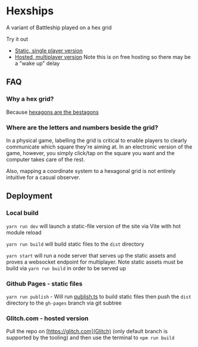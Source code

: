 
# Hexships

A variant of Battleship played on a hex grid

Try it out

- [Static, single player version](https://sguest.github.io/hexships)
- [Hosted, multiplayer version](https://cactus-tin-beat.glitch.me/hexships/) Note this is on free hosting so there may be a "wake up" delay

## FAQ

### Why a hex grid?

Because [hexagons are the bestagons](https://www.youtube.com/watch?v=thOifuHs6eY)

### Where are the letters and numbers beside the grid?

In a physical game, labelling the grid is critical to enable players to clearly communicate which square they're aiming at. In an electronic version of the game, however, you simply click/tap on the square you want and the computer takes care of the rest.

Also, mapping a coordinate system to a hexagonal grid is not entirely intuitive for a casual observer.

## Deployment

### Local build

`yarn run dev` will launch a static-file version of the site via Vite with hot module reload

`yarn run build` will build static files to the `dist` directory

`yarn start` will run a node server that serves up the static assets and proves a websocket endpoint for multiplayer. Note static assets must be build via `yarn run build` in order to be served up

### Github Pages - static files

`yarn run publish` - Will run [publish.ts](/build/publish.ts) to build static files then push the `dist` directory to the `gh-pages` branch via git subtree

### Glitch.com - hosted version

Pull the repo on [https://glitch.com](Glitch) (only default branch is supported by the tooling) and then use the terminal to `npm run build`
